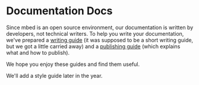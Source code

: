 # Documentation Docs

Since mbed is an open source environment, our documentation is written by developers, not technical writers. To help you write your documentation, we've prepared a [writing guide](/writing_guide/) (it was supposed to be a short writing guide, but we got a little carried away) and a [publishing guide](/publishing_guide/) (which explains what and how to publish).

We hope you enjoy these guides and find them useful. 

We'll add a style guide later in the year.